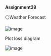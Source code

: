  **Assignment39**
 
 ⚪Weather Forecast
 
 ![image](https://user-images.githubusercontent.com/76538787/168484902-adb2e900-cd74-48af-859d-8c017b89b892.png)

Plot loss diagram

![image](https://user-images.githubusercontent.com/76538787/168484938-d55ccdc1-c567-4bc6-8c07-e1bafae687f3.png)

 
